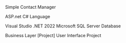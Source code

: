 Simple Contact Manager

ASP.net
C# Language

Visual Studio .NET 2022
Microsoft SQL Server Database

Business Layer [Project]
User Interface Project